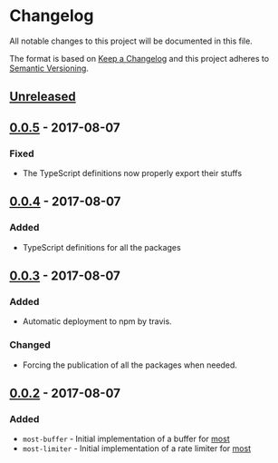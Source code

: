 # Changelog #

All notable changes to this project will be documented in this file.

The format is based on [Keep a Changelog](http://keepachangelog.com/en/1.0.0/)
and this project adheres to [Semantic Versioning](http://semver.org/spec/v2.0.0.html).

## [Unreleased](https://github.com/craft-ai/most-utils/compare/v0.0.5...HEAD) ##

## [0.0.5](https://github.com/craft-ai/most-utils/compare/v0.0.4...v0.0.5) - 2017-08-07 ##
### Fixed ###
- The TypeScript definitions now properly export their stuffs

## [0.0.4](https://github.com/craft-ai/most-utils/compare/v0.0.3...v0.0.4) - 2017-08-07 ##
### Added ###
- TypeScript definitions for all the packages

## [0.0.3](https://github.com/craft-ai/most-utils/compare/v0.0.2...v0.0.3) - 2017-08-07 ##
### Added ###
- Automatic deployment to npm by travis.

### Changed ###
- Forcing the publication of all the packages when needed.

## [0.0.2](https://github.com/craft-ai/most-utils/compare/v0.0.1...v0.0.2) - 2017-08-07 ##
### Added ###
- `most-buffer` - Initial implementation of a buffer for [most](https://github.com/cujojs/most)
- `most-limiter` - Initial implementation of a rate limiter for [most](https://github.com/cujojs/most)
